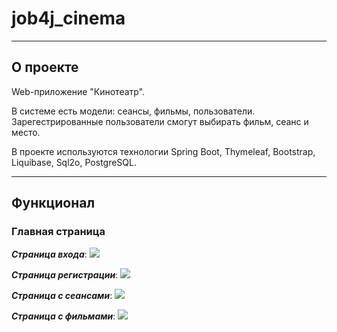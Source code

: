 # job4j_cinema

---

## О проекте

Web-приложение "Кинотеатр".

В системе есть модели: сеансы, фильмы, пользователи. Зарегестрированные пользователи смогут выбирать фильм, сеанс и место.

В проекте используются технологии Spring Boot, Thymeleaf, Bootstrap, Liquibase, Sql2o, PostgreSQL.

---

## Функционал

### Главная страница

_**Страница входа**_:
![ ](https://github.com/sergey-abramov/job4j_cinema/blob/e86fa34a1b12ca4a3021b3b57318f5760001ba23/files/%D0%B2%D1%85%D0%BE%D0%B4.png)

_**Страница регистрации**_:
![ ](https://github.com/sergey-abramov/job4j_cinema/blob/e86fa34a1b12ca4a3021b3b57318f5760001ba23/files/%D1%80%D0%B5%D0%B3%D0%B8%D1%81%D1%82%D1%80%D0%B0%D1%86%D0%B8%D1%8F.png)

_**Страница c сеансами**_:
![ ](https://github.com/sergey-abramov/job4j_cinema/blob/e86fa34a1b12ca4a3021b3b57318f5760001ba23/files/%D1%81%D0%B5%D0%B0%D0%BD%D1%81%D1%8B.png)

_**Страница с фильмами**_:
![ ](https://github.com/sergey-abramov/job4j_cinema/blob/e86fa34a1b12ca4a3021b3b57318f5760001ba23/files/%D1%81%D1%82%D1%80%D0%B0%D0%BD%D0%B8%D1%86%D0%B0%20%D1%81%20%D1%84%D0%B8%D0%BB%D1%8C%D0%BC%D0%B0%D0%BC%D0%B8.png)